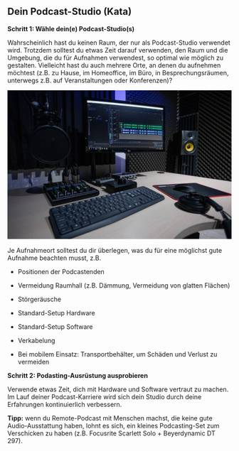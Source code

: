 ## Dein Podcast-Studio (Kata)

**Schritt 1: Wähle dein(e) Podcast-Studio(s)**

Wahrscheinlich hast du keinen Raum, der nur als Podcast-Studio verwendet wird. Trotzdem solltest du etwas Zeit darauf verwenden, den Raum und die Umgebung, die du für Aufnahmen verwendest, so optimal wie möglich zu gestalten. Vielleicht hast du auch mehrere Orte, an denen du aufnehmen möchtest (z.B. zu Hause, im Homeoffice, im Büro, in Besprechungsräumen, unterwegs z.B. auf Veranstaltungen oder Konferenzen)?

![](./images/kata-5-podcast-studio.jpg)

Je Aufnahmeort solltest du dir überlegen, was du für eine möglichst gute Aufnahme beachten musst, z.B.

- Positionen der Podcastenden

- Vermeidung Raumhall (z.B. Dämmung, Vermeidung von glatten Flächen)

- Störgeräusche

- Standard-Setup Hardware

- Standard-Setup Software

- Verkabelung

- Bei mobilem Einsatz: Transportbehälter, um Schäden und Verlust zu vermeiden

**Schritt 2: Podasting-Ausrüstung ausprobieren**

Verwende etwas Zeit, dich mit Hardware und Software vertraut zu machen. Im Lauf deiner Podcast-Karriere wird sich dein Studio durch deine Erfahrungen kontinuierlich verbessern.

**Tipp:** wenn du Remote-Podcast mit Menschen machst, die keine gute Audio-Ausstattung haben, lohnt es sich, ein kleines Podcasting-Set zum Verschicken zu haben (z.B. Focusrite Scarlett Solo + Beyerdynamic DT 297).
